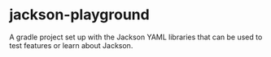 # jackson-playground
A gradle project set up with the Jackson YAML libraries that can be used to test features or learn about Jackson.
